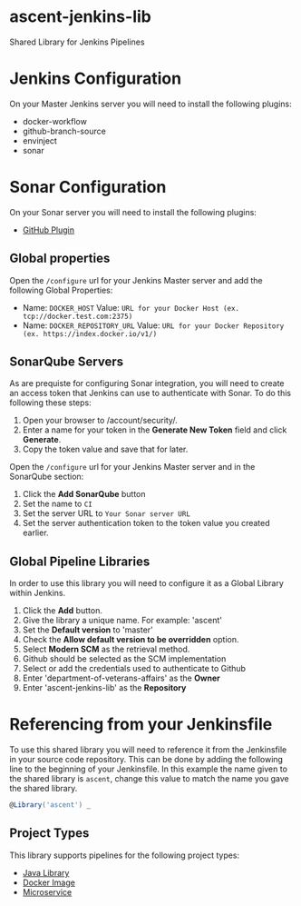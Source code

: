 # ascent-jenkins-lib
Shared Library for Jenkins Pipelines


# Jenkins Configuration
On your Master Jenkins server you will need to install the following plugins:
* docker-workflow
* github-branch-source
* envinject
* sonar

# Sonar Configuration
On your Sonar server you will need to install the following plugins:
* [GitHub Plugin](https://docs.sonarqube.org/display/PLUG/GitHub+Plugin)

## Global properties
Open the `/configure` url for your Jenkins Master server and add the following Global Properties:
* Name: `DOCKER_HOST` Value: `URL for your Docker Host (ex. tcp://docker.test.com:2375)`
* Name: `DOCKER_REPOSITORY_URL` Value: `URL for your Docker Repository (ex. https://index.docker.io/v1/)`

## SonarQube Servers
As are prequiste for configuring Sonar integration, you will need to create an access token that Jenkins can use to authenticate with Sonar.
To do this following these steps:
1. Open your browser to <Your Sonar URL>/account/security/.
1. Enter a name for your token in the __Generate New Token__ field and click __Generate__.
1. Copy the token value and save that for later.

Open the `/configure` url for your Jenkins Master server and in the SonarQube section:
1. Click the __Add SonarQube__ button
1. Set the name to `CI`
1. Set the server URL to `Your Sonar server URL`
1. Set the server authentication token to the token value you created earlier.

## Global Pipeline Libraries
In order to use this library you will need to configure it as a Global Library within Jenkins.
1. Click the __Add__ button.
1. Give the library a unique name. For example: 'ascent'
1. Set the __Default version__ to 'master'
1. Check the __Allow default version to be overridden__ option.
1. Select  __Modern SCM__ as the retrieval method.
1. Github should be selected as the SCM implementation
1. Select or add the credentials used to authenticate to Github
1. Enter 'department-of-veterans-affairs' as the __Owner__
1. Enter 'ascent-jenkins-lib' as the __Repository__

# Referencing from your Jenkinsfile
To use this shared library you will need to reference it from the Jenkinsfile in your source code repository. This can be done by adding the following line to the beginning of your Jenkinsfile. In this example the name given to the shared library is `ascent`, change this value to match the name you gave the shared library.
```groovy
@Library('ascent') _
```

## Project Types
This library supports pipelines for the following project types:
* [Java Library](docs/library.md)
* [Docker Image](docs/docker.md)
* [Microservice](docs/microservice.md)
